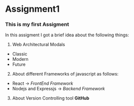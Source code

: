 # Assignment1
### This is my first Assigment  
In this assigment I got a brief idea about the following things:  
1. Web Architectural Modals
 * Classic
 * Modern
 * Future
2. About different Frameworks of javascript as follows:
 * React -> _FrontEnd Framework_
 * Nodejs and Expressjs -> _Backend Framework_

3. About Version Controlling tool **GitHub**




